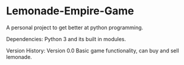 # Lemonade-Empire-Game
A personal project to get better at python programming.  

Dependencies: 
Python 3 and its built in modules.



Version History:
Version 0.0
Basic game functionality, can buy and sell lemonade. 
